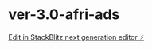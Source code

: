 # ver-3.0-afri-ads

[Edit in StackBlitz next generation editor ⚡️](https://stackblitz.com/~/github.com/vrmshamba/ver-3.0-afri-ads)